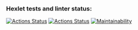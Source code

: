 ### Hexlet tests and linter status:
[![Actions Status](https://github.com/Labidahrom/python-project-52/workflows/hexlet-check/badge.svg)](https://github.com/Labidahrom/python-project-52/actions)
[![Actions Status](https://github.com/Labidahrom/python-project-52/actions/workflows/python-package.yml/badge.svg)](https://github.com/Labidahrom/python-project-52/actions)
[![Maintainability](https://api.codeclimate.com/v1/badges/833b94bf16cd43a9f5d2/maintainability)](https://codeclimate.com/github/Labidahrom/python-project-52/maintainability)
